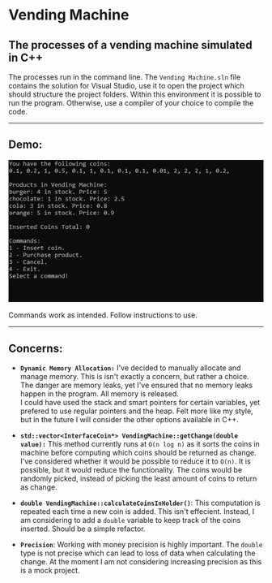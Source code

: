 # Vending Machine 
## The processes of a vending machine simulated in C++

The processes run in the command line.
The `Vending Machine.sln` file contains the solution for Visual Studio, use it to open the project which should structure the project folders. 
Within this environment it is possible to run the program. Otherwise, use a compiler of your choice to compile the code.

____________________________

## Demo:

![Demo](https://github.com/Val-Resh/Vending-Machine/blob/main/DemoImage/Demo.JPG)

Commands work as intended. Follow instructions to use.

____________________________

## Concerns:

* **`Dynamic Memory Allocation:`** I've decided to manually allocate and manage memory. This is isn't exactly a concern, but rather a choice. The danger are memory leaks, yet I've ensured that no memory leaks happen in the program. All memory is released.  
I could have used the stack and smart pointers for certain variables, yet prefered to use regular pointers and the heap.
Felt more like my style, but in the future I will consider the other options available in C++.

* **`std::vector<InterfaceCoin*> VendingMachine::getChange(double value):`** This method currently runs at `O(n log n)` as it sorts the coins in machine before computing which coins should be returned as change. I've considered whether it would be possible to reduce it to `O(n)`. It is possible, but it would reduce the functionality. The coins would be randomly picked, instead of picking the least amount of coins to return as change. 

* **`double VendingMachine::calculateCoinsInHolder()`**: This computation is repeated each time a new coin is added.  This isn't effecient. Instead, I am considering to add a `double` variable to keep track of the coins inserted. Should be a simple refactor. 

* **`Precision`**: Working with money precision is highly important. The `double` type is not precise which can lead to loss of data when calculating the change. At the moment I am not considering increasing precision as this is a mock project.

